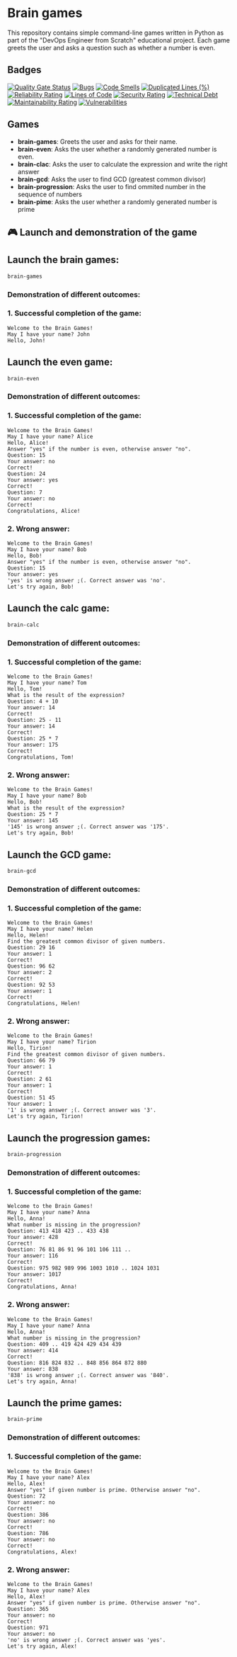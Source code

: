 # Brain games
This repository contains simple command-line games written in Python as part of the "DevOps Engineer from Scratch" educational project. Each game greets the user and asks a question such as whether a number is even.
## Badges

[![Quality Gate Status](https://sonarcloud.io/api/project_badges/measure?project=ARtKhud_devops-engineer-from-scratch-project-49&metric=alert_status)](https://sonarcloud.io/summary/new_code?id=ARtKhud_devops-engineer-from-scratch-project-49)
[![Bugs](https://sonarcloud.io/api/project_badges/measure?project=ARtKhud_devops-engineer-from-scratch-project-49&metric=bugs)](https://sonarcloud.io/summary/new_code?id=ARtKhud_devops-engineer-from-scratch-project-49)
[![Code Smells](https://sonarcloud.io/api/project_badges/measure?project=ARtKhud_devops-engineer-from-scratch-project-49&metric=code_smells)](https://sonarcloud.io/summary/new_code?id=ARtKhud_devops-engineer-from-scratch-project-49)
[![Duplicated Lines (%)](https://sonarcloud.io/api/project_badges/measure?project=ARtKhud_devops-engineer-from-scratch-project-49&metric=duplicated_lines_density)](https://sonarcloud.io/summary/new_code?id=ARtKhud_devops-engineer-from-scratch-project-49)
[![Reliability Rating](https://sonarcloud.io/api/project_badges/measure?project=ARtKhud_devops-engineer-from-scratch-project-49&metric=reliability_rating)](https://sonarcloud.io/summary/new_code?id=ARtKhud_devops-engineer-from-scratch-project-49)
[![Lines of Code](https://sonarcloud.io/api/project_badges/measure?project=ARtKhud_devops-engineer-from-scratch-project-49&metric=ncloc)](https://sonarcloud.io/summary/new_code?id=ARtKhud_devops-engineer-from-scratch-project-49)
[![Security Rating](https://sonarcloud.io/api/project_badges/measure?project=ARtKhud_devops-engineer-from-scratch-project-49&metric=security_rating)](https://sonarcloud.io/summary/new_code?id=ARtKhud_devops-engineer-from-scratch-project-49)
[![Technical Debt](https://sonarcloud.io/api/project_badges/measure?project=ARtKhud_devops-engineer-from-scratch-project-49&metric=sqale_index)](https://sonarcloud.io/summary/new_code?id=ARtKhud_devops-engineer-from-scratch-project-49)
[![Maintainability Rating](https://sonarcloud.io/api/project_badges/measure?project=ARtKhud_devops-engineer-from-scratch-project-49&metric=sqale_rating)](https://sonarcloud.io/summary/new_code?id=ARtKhud_devops-engineer-from-scratch-project-49)
[![Vulnerabilities](https://sonarcloud.io/api/project_badges/measure?project=ARtKhud_devops-engineer-from-scratch-project-49&metric=vulnerabilities)](https://sonarcloud.io/summary/new_code?id=ARtKhud_devops-engineer-from-scratch-project-49)

## Games

- **brain-games**: Greets the user and asks for their name.
- **brain-even**: Asks the user whether a randomly generated number is even.
- **brain-clac**: Asks the user to calculate the expression and write the right answer
- **brain-gcd**: Asks the user to find GCD (greatest common divisor)
- **brain-progression**: Asks the user to find ommited number in the sequence of numbers
- **brain-pime**: Asks the user whether a randomly generated number is prime


## 🎮 Launch and demonstration of the game
## Launch the brain games:
```bash
brain-games
```
### Demonstration of different outcomes:

### 1. Successful completion of the game:
```
Welcome to the Brain Games!
May I have your name? John
Hello, John!
```

## Launch the even game:
```bash
brain-even
```
### Demonstration of different outcomes:

### 1. Successful completion of the game:
```
Welcome to the Brain Games!
May I have your name? Alice
Hello, Alice!
Answer "yes" if the number is even, otherwise answer "no".
Question: 15
Your answer: no
Correct!
Question: 24
Your answer: yes  
Correct!
Question: 7
Your answer: no
Correct!
Congratulations, Alice!
```

### 2. Wrong answer:
```
Welcome to the Brain Games!
May I have your name? Bob
Hello, Bob!
Answer "yes" if the number is even, otherwise answer "no".
Question: 15
Your answer: yes
'yes' is wrong answer ;(. Correct answer was 'no'.
Let's try again, Bob!
```

## Launch the calc game:
```bash
brain-calc
```
### Demonstration of different outcomes:

### 1. Successful completion of the game:
```
Welcome to the Brain Games!
May I have your name? Tom
Hello, Tom!
What is the result of the expression?
Question: 4 + 10
Your answer: 14
Correct!
Question: 25 - 11
Your answer: 14
Correct!
Question: 25 * 7
Your answer: 175
Correct!
Congratulations, Tom!
```

### 2. Wrong answer:
```
Welcome to the Brain Games!
May I have your name? Bob
Hello, Bob!
What is the result of the expression?
Question: 25 * 7
Your answer: 145
'145' is wrong answer ;(. Correct answer was '175'.
Let's try again, Bob!
```

## Launch the GCD game:
```bash
brain-gcd
```
### Demonstration of different outcomes:

### 1. Successful completion of the game:
```
Welcome to the Brain Games!
May I have your name? Helen
Hello, Helen!
Find the greatest common divisor of given numbers.
Question: 29 16
Your answer: 1
Correct!
Question: 96 62
Your answer: 2
Correct!
Question: 92 53
Your answer: 1
Correct!
Congratulations, Helen!
```
### 2. Wrong answer:
```
Welcome to the Brain Games!
May I have your name? Tirion
Hello, Tirion!
Find the greatest common divisor of given numbers.
Question: 66 79
Your answer: 1
Correct!
Question: 2 61
Your answer: 1
Correct!
Question: 51 45
Your answer: 1
'1' is wrong answer ;(. Correct answer was '3'.
Let's try again, Tirion!
```

## Launch the progression games:
```bash
brain-progression
```
### Demonstration of different outcomes:

### 1. Successful completion of the game:
```
Welcome to the Brain Games!
May I have your name? Anna
Hello, Anna!
What number is missing in the progression?
Question: 413 418 423 .. 433 438
Your answer: 428
Correct!
Question: 76 81 86 91 96 101 106 111 ..
Your answer: 116
Correct!
Question: 975 982 989 996 1003 1010 .. 1024 1031
Your answer: 1017
Correct!
Congratulations, Anna!
```
### 2. Wrong answer:
```
Welcome to the Brain Games!
May I have your name? Anna     
Hello, Anna!
What number is missing in the progression?
Question: 409 .. 419 424 429 434 439
Your answer: 414
Correct!
Question: 816 824 832 .. 848 856 864 872 880
Your answer: 838
'838' is wrong answer ;(. Correct answer was '840'.
Let's try again, Anna!
```

## Launch the prime games:
```bash
brain-prime
```
### Demonstration of different outcomes:

### 1. Successful completion of the game:
```
Welcome to the Brain Games!
May I have your name? Alex
Hello, Alex!
Answer "yes" if given number is prime. Otherwise answer "no".
Question: 72
Your answer: no
Correct!
Question: 386
Your answer: no
Correct!
Question: 786
Your answer: no
Correct!
Congratulations, Alex!
```

### 2. Wrong answer:
```
Welcome to the Brain Games!
May I have your name? Alex
Hello, Alex!
Answer "yes" if given number is prime. Otherwise answer "no".
Question: 365
Your answer: no
Correct!
Question: 971
Your answer: no
'no' is wrong answer ;(. Correct answer was 'yes'.
Let's try again, Alex!
```